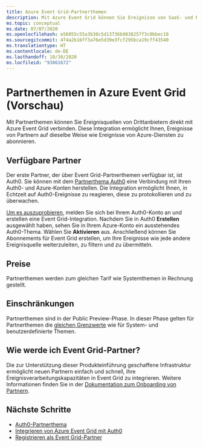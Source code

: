 ```yaml
---
title: Azure Event Grid-Partnerthemen
description: Mit Azure Event Grid können Sie Ereignisse von SaaS- und PaaS-Drittanbieterpartnern direkt an Azure-Dienste senden.
ms.topic: conceptual
ms.date: 07/07/2020
ms.openlocfilehash: e56055c55a3b30c5d13736b9838257f3c0bbec10
ms.sourcegitcommit: 4f4a2b16ff3a76e5d39e3fcf295bca19cff43540
ms.translationtype: HT
ms.contentlocale: de-DE
ms.lasthandoff: 10/30/2020
ms.locfileid: "93061672"
---
```

# <a name="partner-topics-in-azure-event-grid-preview"></a>Partnerthemen in Azure Event Grid (Vorschau)
Mit Partnerthemen können Sie Ereignisquellen von Drittanbietern direkt mit Azure Event Grid verbinden. Diese Integration ermöglicht Ihnen, Ereignisse von Partnern auf dieselbe Weise wie Ereignisse von Azure-Diensten zu abonnieren. 

## <a name="available-partners"></a>Verfügbare Partner
Der erste Partner, der über Event Grid-Partnerthemen verfügbar ist, ist Auth0. Sie können mit dem [Partnerthema Auth0](auth0-overview.md) eine Verbindung mit Ihren Auth0- und Azure-Konten herstellen. Die Integration ermöglicht Ihnen, in Echtzeit auf Auth0-Ereignisse zu reagieren, diese zu protokollieren und zu überwachen.

[Um es auszuprobieren](auth0-how-to.md), melden Sie sich bei Ihrem Auth0-Konto an und erstellen eine Event Grid-Integration. Nachdem Sie in Auth0 **Erstellen** ausgewählt haben, sehen Sie in Ihrem Azure-Konto ein ausstehendes Auth0-Thema. Wählen Sie **Aktivieren** aus. Anschließend können Sie Abonnements für Event Grid erstellen, um Ihre Ereignisse wie jede andere Ereignisquelle weiterzuleiten, zu filtern und zu übermitteln.

## <a name="pricing"></a>Preise
Partnerthemen werden zum gleichen Tarif wie Systemthemen in Rechnung gestellt.

## <a name="limits"></a>Einschränkungen
Partnerthemen sind in der Public Preview-Phase. In dieser Phase gelten für Partnerthemen die [ gleichen Grenzwerte](../azure-resource-manager/management/azure-subscription-service-limits.md#event-grid-limits) wie für System- und benutzerdefinierte Themen.

## <a name="how-do-i-become-an-event-grid-partner"></a>Wie werde ich Event Grid-Partner?
Die zur Unterstützung dieser Produkteinführung geschaffene Infrastruktur ermöglicht neuen Partnern einfach und schnell, ihre Ereignisverarbeitungskapazitäten in Event Grid zu integrieren. Weitere Informationen finden Sie in der [Dokumentation zum Onboarding von Partnern](partner-onboarding-overview.md).

## <a name="next-steps"></a>Nächste Schritte

- [Auth0-Partnerthema](auth0-overview.md)
- [Integrieren von Azure Event Grid mit Auth0](auth0-how-to.md)
- [Registrieren als Event Grid-Partner](partner-onboarding-overview.md)